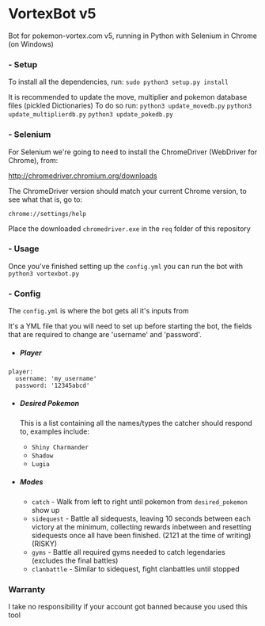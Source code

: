 
#  VortexBot v5

Bot for pokemon-vortex.com v5, running in Python with Selenium in Chrome (on Windows)

### - Setup

To install all the dependencies, run: 
`sudo python3 setup.py install` 

It is recommended to update the move, multiplier and pokemon database files (pickled Dictionaries)
To do so run:
`python3 update_movedb.py`
`python3 update_multiplierdb.py`
`python3 update_pokedb.py`

###  - Selenium

For Selenium we're going to need to install the ChromeDriver (WebDriver for Chrome), from:

http://chromedriver.chromium.org/downloads

The ChromeDriver version should match your current Chrome version, to see what that is, go to:

`chrome://settings/help`

Place the downloaded `chromedriver.exe` in the `req` folder of this repository

### - Usage

Once you've finished setting up the `config.yml` you can run the bot with `python3 vortexbot.py`

###  - Config

The `config.yml` is where the bot gets all it's inputs from

It's a YML file that you will need to set up before starting the bot, the fields that are required to change are 'username' and 'password'.
- ##### Player
```
player:
  username: 'my_username'
  password: '12345abcd'
```
- ##### Desired Pokemon
	This is a list containing all the names/types the catcher should respond to, examples include:
	- `Shiny Charmander`
	- `Shadow`
	- `Lugia`

- ##### Modes
  - `catch` - Walk from left to right until pokemon from `desired_pokemon` show up
  - `sidequest` - Battle all sidequests, leaving 10 seconds between each victory at the minimum, collecting rewards inbetween and resetting sidequests once all have been finished. (2121 at the time of writing) (RISKY)
  - `gyms` - Battle all required gyms needed to catch legendaries (excludes the final battles)
  - `clanbattle` - Similar to sidequest, fight clanbattles until stopped

### Warranty
I take no responsibility if your account got banned because you used this tool

